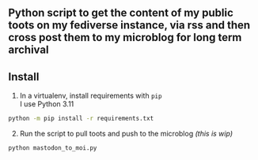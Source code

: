 ## Python script to get the content of my public toots on my fediverse instance, via rss  and then cross post them to my microblog for long term archival

## Install
1. In a virtualenv, install requirements with `pip`  
I use Python 3.11

```bash
python -m pip install -r requirements.txt
```

2. Run the script to pull toots and push to the microblog *(this is wip)*
```bash
python mastodon_to_moi.py
```